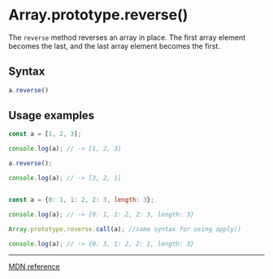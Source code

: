# Array.prototype.reverse()

The `reverse` method reverses an array in place. The first array element becomes the last, and the last array element becomes the first.

## Syntax

```js
a.reverse()
```

## Usage examples

```js
const a = [1, 2, 3];

console.log(a); // -> [1, 2, 3]

a.reverse(); 

console.log(a); // -> [3, 2, 1]


const a = {0: 1, 1: 2, 2: 3, length: 3};

console.log(a); // -> {0: 1, 1: 2, 2: 3, length: 3}

Array.prototype.reverse.call(a); //same syntax for using apply()

console.log(a); // -> {0: 3, 1: 2, 2: 1, length: 3}
```

---

[MDN reference](https://developer.mozilla.org/en-US/docs/Web/JavaScript/Reference/Global_Objects/Array/reverse)
